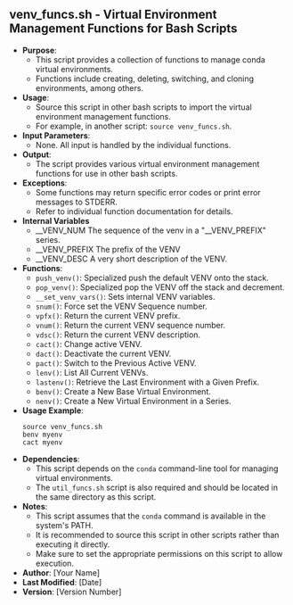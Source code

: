 ## venv_funcs.sh - Virtual Environment Management Functions for Bash Scripts
- **Purpose**: 
  - This script provides a collection of functions to manage conda virtual environments.
  - Functions include creating, deleting, switching, and cloning environments, among others.
- **Usage**: 
  - Source this script in other bash scripts to import the virtual environment management functions.
  - For example, in another script: `source venv_funcs.sh`.
- **Input Parameters**: 
  - None. All input is handled by the individual functions.
- **Output**: 
  - The script provides various virtual environment management functions for use in other bash scripts.
- **Exceptions**: 
  - Some functions may return specific error codes or print error messages to STDERR.
  - Refer to individual function documentation for details.
- **Internal Variables**
  - __VENV_NUM    The sequence of the venv in a "__VENV_PREFIX" series.
  - __VENV_PREFIX The prefix of the VENV
  - __VENV_DESC   A very short description of the VENV.
- **Functions**:
  - `push_venv()`: Specialized push the default VENV onto the stack.
  - `pop_venv()`: Specialized pop the VENV off the stack and decrement.
  - `__set_venv_vars()`: Sets internal VENV variables.
  - `snum()`: Force set the VENV Sequence number.
  - `vpfx()`: Return the current VENV prefix.
  - `vnum()`: Return the current VENV sequence number.
  - `vdsc()`: Return the current VENV description.
  - `cact()`: Change active VENV.
  - `dact()`: Deactivate the current VENV.
  - `pact()`: Switch to the Previous Active VENV.
  - `lenv()`: List All Current VENVs.
  - `lastenv()`: Retrieve the Last Environment with a Given Prefix.
  - `benv()`: Create a New Base Virtual Environment.
  - `nenv()`: Create a New Virtual Environment in a Series.
- **Usage Example**:
  ```shellscript
  source venv_funcs.sh
  benv myenv
  cact myenv
  ```
- **Dependencies**:
  - This script depends on the `conda` command-line tool for managing virtual environments.
  - The `util_funcs.sh` script is also required and should be located in the same directory as this script.
- **Notes**:
  - This script assumes that the `conda` command is available in the system's PATH.
  - It is recommended to source this script in other scripts rather than executing it directly.
  - Make sure to set the appropriate permissions on this script to allow execution.
- **Author**: [Your Name]
- **Last Modified**: [Date]
- **Version**: [Version Number]

